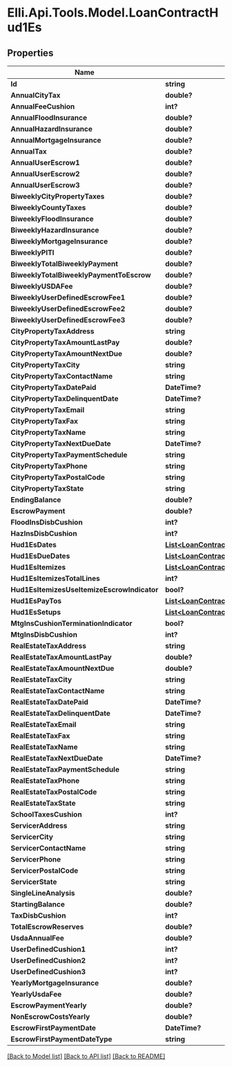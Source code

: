 # Elli.Api.Tools.Model.LoanContractHud1Es
## Properties

Name | Type | Description | Notes
------------ | ------------- | ------------- | -------------
**Id** | **string** |  | [optional] 
**AnnualCityTax** | **double?** |  | [optional] 
**AnnualFeeCushion** | **int?** |  | [optional] 
**AnnualFloodInsurance** | **double?** |  | [optional] 
**AnnualHazardInsurance** | **double?** |  | [optional] 
**AnnualMortgageInsurance** | **double?** |  | [optional] 
**AnnualTax** | **double?** |  | [optional] 
**AnnualUserEscrow1** | **double?** |  | [optional] 
**AnnualUserEscrow2** | **double?** |  | [optional] 
**AnnualUserEscrow3** | **double?** |  | [optional] 
**BiweeklyCityPropertyTaxes** | **double?** |  | [optional] 
**BiweeklyCountyTaxes** | **double?** |  | [optional] 
**BiweeklyFloodInsurance** | **double?** |  | [optional] 
**BiweeklyHazardInsurance** | **double?** |  | [optional] 
**BiweeklyMortgageInsurance** | **double?** |  | [optional] 
**BiweeklyPITI** | **double?** |  | [optional] 
**BiweeklyTotalBiweeklyPayment** | **double?** |  | [optional] 
**BiweeklyTotalBiweeklyPaymentToEscrow** | **double?** |  | [optional] 
**BiweeklyUSDAFee** | **double?** |  | [optional] 
**BiweeklyUserDefinedEscrowFee1** | **double?** |  | [optional] 
**BiweeklyUserDefinedEscrowFee2** | **double?** |  | [optional] 
**BiweeklyUserDefinedEscrowFee3** | **double?** |  | [optional] 
**CityPropertyTaxAddress** | **string** |  | [optional] 
**CityPropertyTaxAmountLastPay** | **double?** |  | [optional] 
**CityPropertyTaxAmountNextDue** | **double?** |  | [optional] 
**CityPropertyTaxCity** | **string** |  | [optional] 
**CityPropertyTaxContactName** | **string** |  | [optional] 
**CityPropertyTaxDatePaid** | **DateTime?** |  | [optional] 
**CityPropertyTaxDelinquentDate** | **DateTime?** |  | [optional] 
**CityPropertyTaxEmail** | **string** |  | [optional] 
**CityPropertyTaxFax** | **string** |  | [optional] 
**CityPropertyTaxName** | **string** |  | [optional] 
**CityPropertyTaxNextDueDate** | **DateTime?** |  | [optional] 
**CityPropertyTaxPaymentSchedule** | **string** |  | [optional] 
**CityPropertyTaxPhone** | **string** |  | [optional] 
**CityPropertyTaxPostalCode** | **string** |  | [optional] 
**CityPropertyTaxState** | **string** |  | [optional] 
**EndingBalance** | **double?** |  | [optional] 
**EscrowPayment** | **double?** |  | [optional] 
**FloodInsDisbCushion** | **int?** |  | [optional] 
**HazInsDisbCushion** | **int?** |  | [optional] 
**Hud1EsDates** | [**List&lt;LoanContractHud1EsHud1EsDates&gt;**](LoanContractHud1EsHud1EsDates.md) |  | [optional] 
**Hud1EsDueDates** | [**List&lt;LoanContractHud1EsHud1EsDueDates&gt;**](LoanContractHud1EsHud1EsDueDates.md) |  | [optional] 
**Hud1EsItemizes** | [**List&lt;LoanContractHud1EsHud1EsItemizes&gt;**](LoanContractHud1EsHud1EsItemizes.md) |  | [optional] 
**Hud1EsItemizesTotalLines** | **int?** |  | [optional] 
**Hud1EsItemizesUseItemizeEscrowIndicator** | **bool?** |  | [optional] 
**Hud1EsPayTos** | [**List&lt;LoanContractHud1EsHud1EsPayTos&gt;**](LoanContractHud1EsHud1EsPayTos.md) |  | [optional] 
**Hud1EsSetups** | [**List&lt;LoanContractHud1EsHud1EsSetups&gt;**](LoanContractHud1EsHud1EsSetups.md) |  | [optional] 
**MtgInsCushionTerminationIndicator** | **bool?** |  | [optional] 
**MtgInsDisbCushion** | **int?** |  | [optional] 
**RealEstateTaxAddress** | **string** |  | [optional] 
**RealEstateTaxAmountLastPay** | **double?** |  | [optional] 
**RealEstateTaxAmountNextDue** | **double?** |  | [optional] 
**RealEstateTaxCity** | **string** |  | [optional] 
**RealEstateTaxContactName** | **string** |  | [optional] 
**RealEstateTaxDatePaid** | **DateTime?** |  | [optional] 
**RealEstateTaxDelinquentDate** | **DateTime?** |  | [optional] 
**RealEstateTaxEmail** | **string** |  | [optional] 
**RealEstateTaxFax** | **string** |  | [optional] 
**RealEstateTaxName** | **string** |  | [optional] 
**RealEstateTaxNextDueDate** | **DateTime?** |  | [optional] 
**RealEstateTaxPaymentSchedule** | **string** |  | [optional] 
**RealEstateTaxPhone** | **string** |  | [optional] 
**RealEstateTaxPostalCode** | **string** |  | [optional] 
**RealEstateTaxState** | **string** |  | [optional] 
**SchoolTaxesCushion** | **int?** |  | [optional] 
**ServicerAddress** | **string** |  | [optional] 
**ServicerCity** | **string** |  | [optional] 
**ServicerContactName** | **string** |  | [optional] 
**ServicerPhone** | **string** |  | [optional] 
**ServicerPostalCode** | **string** |  | [optional] 
**ServicerState** | **string** |  | [optional] 
**SingleLineAnalysis** | **double?** |  | [optional] 
**StartingBalance** | **double?** |  | [optional] 
**TaxDisbCushion** | **int?** |  | [optional] 
**TotalEscrowReserves** | **double?** |  | [optional] 
**UsdaAnnualFee** | **double?** |  | [optional] 
**UserDefinedCushion1** | **int?** |  | [optional] 
**UserDefinedCushion2** | **int?** |  | [optional] 
**UserDefinedCushion3** | **int?** |  | [optional] 
**YearlyMortgageInsurance** | **double?** |  | [optional] 
**YearlyUsdaFee** | **double?** |  | [optional] 
**EscrowPaymentYearly** | **double?** |  | [optional] 
**NonEscrowCostsYearly** | **double?** |  | [optional] 
**EscrowFirstPaymentDate** | **DateTime?** |  | [optional] 
**EscrowFirstPaymentDateType** | **string** |  | [optional] 

[[Back to Model list]](../README.md#documentation-for-models) [[Back to API list]](../README.md#documentation-for-api-endpoints) [[Back to README]](../README.md)

